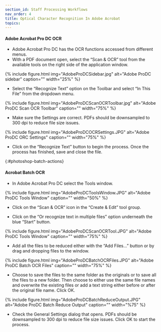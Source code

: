 ```yaml
---
section_id: Staff Processing Workflows
nav_order: 4
title: Optical Character Recognition In Adobe Acrobat
topics:
---
```


#### Adobe Acrobat Pro DC OCR

- Adobe Acrobat Pro DC has the OCR functions accessed from different menus.
- With a PDF document open, select the “Scan & OCR” tool from the available tools on the right side of the application window.

{% include figure.html img="AdobeProDCSidebar.jpg" alt="Adobe ProDC sidebar" caption="" width="25%" %}

- Select the “Recognize Text” option on the Toolbar and select “In This File” from the dropdown menu.

{% include figure.html img="AdobeProDCScanOCRToolbar.jpg" alt="Adobe ProDC Scan OCR Toolbar" caption="" width="75%" %}

- Make sure the Settings are correct. PDFs should be downsampled to 300 dpi to reduce file size issues.

{% include figure.html img="AdobeProDCOCRSettings.JPG" alt="Adobe ProDC ORC Settings" caption="" width="75%" %}

- Click on the “Recognize Text” button to begin the process. Once the process has finished, save and close the file.

{:#photoshop-batch-actions}
#### Acrobat Batch OCR

- In Adobe Acrobat Pro DC select the Tools window.

{% include figure.html img="AdobeProDCToolsWindow.JPG" alt="Adobe ProDC Tools Window" caption="" width="50%" %}

- Click on the “Scan & OCR” icon in the “Create & Edit” tool group.

- Click on the “Or recognize text in multiple files” option underneath the blue “Start” button.

{% include figure.html img="AdobeProDCScanOCRTool.JPG" alt="Adobe ProDC Tools Window" caption="" width="75%" %}

- Add all the files to be reduced either with the “Add Files…” button or by drag and dropping files to the window.

{% include figure.html img="AdobeProDCBatchOCRFiles.JPG" alt="Adobe ProDC Batch OCR Files" caption="" width="75%" %}

- Choose to save the files to the same folder as the originals or to save all the files to a new folder. Then choose to either use the same file names and overwrite the existing files or add a text string either before or after the original file name. Click OK.

{% include figure.html img="AdobeProDCBatchReduceOutput.JPG" alt="Adobe ProDC Batch Reduce Output" caption="" width="%75" %}

- Check the General Settings dialog that opens. PDFs should be downsampled to 300 dpi to reduce file size issues. Click OK to start the process.